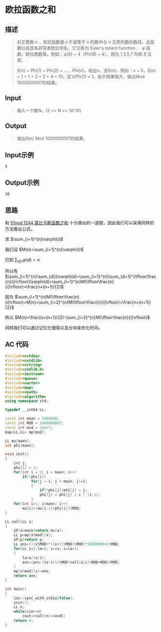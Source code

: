 # 欧拉函数之和

## **描述**

> 对正整数 n ，欧拉函数是小于或等于 n 的数中与 n 互质的数的数目。此函数以其首名研究者欧拉命名，它又称为 Euler's totient function 、 φ 函数、欧拉商数等。例如：φ(8) = 4（Phi(8) = 4），因为 1,3,5,7 均和 8 互质。
>
> S(n) = Phi(1) + Phi(2) + ...... Phi(n)，给出n，求S(n)，例如：n = 5，S(n) = 1 + 1 + 2 + 2 + 4 = 10，定义Phi(1) = 1。由于结果很大，输出Mod 1000000007的结果。



## **Input**

> 输入一个数N。(2 <= N <= 10^10)



## **Output**

> 输出S(n) Mod 1000000007的结果。



## **Input示例**

    5



## **Output示例**

    10



## **思路**

和 [51nod 1244 莫比乌斯函数之和](https://www.dreamwings.cn/51nod1244/4854.html) 十分类似的一道题，因此我们可以采用同样的方法推出公式。

求 $\sum_{i=1}^{n}\varphi(i)$ 

我们设 $M(n)=\sum_{i=1}^{n}\varphi(i)$

已知 $\sum_{d|n}\varphi(d)=n$

所以有 $\sum_{i=1}^{n}\sum_{d|i}\varphi(d)=\sum_{i=1}^{n}\sum_{d=1}^{\lfloor\frac{n}{i}\rfloor}\varphi(d)=\sum_{i=1}^{n}M(\lfloor\frac{n}{i}\rfloor)=\frac{n×(n+1)}{2}$

因为 $\sum_{i=1}^{n}M(\lfloor\frac{n}{i}\rfloor)=M(n)+\sum_{i=2}^{n}M(\lfloor\frac{n}{i}\rfloor)=\frac{n×(n+1)}{2}$

所以 $M(n)=\frac{n×(n+1)}{2}-\sum_{i=2}^{n}M(\lfloor\frac{n}{i}\rfloor)$

同样我们可以通过记忆化搜索以及分块来优化时间。



## **AC 代码**

```cpp
#include<cstdio>
#include<cstdlib>
#include<cstring>
#include<stdlib.h>
#include<iostream>
#include<queue>
#include<vector>
#include<map>
#include<cmath>
#include<algorithm>
using namespace std;

typedef __int64 LL;

const int maxn = 5000000;
const int MOD = 1000000007;
const int mod = 1e5+7;
map<LL,LL> mp[mod];

LL mu[maxn];
int phi[maxn];

void init()
{
    int j;
    phi[1] = 1;
    for(int i = 2; i < maxn; i++)
        if(!phi[i])
            for(j = i; j < maxn; j+=i)
            {
                if(!phi[j])phi[j] = j;
                phi[j] = phi[j] / i * (i-1);
            }
    for(int i=1; i<maxn; i++)
        mu[i]=(mu[i-1]+phi[i])%MOD;
}

LL call(LL x)
{
    if(x<maxn)return mu[x];
    LL p=mp[x%mod][x];
    if(p)return p;
    LL ans=(((x%MOD)*((x+1)%MOD)%MOD)*500000004)%MOD;
    for(LL i=2,la=0; i<=x; i=la+1)
    {
        la=x/(x/i);
        ans=(ans-(la-i+1)%MOD*call(x/i)%MOD+MOD)%MOD;
    }
    mp[x%mod][x]=ans;
    return ans;
}

int main()
{
    ios::sync_with_stdio(false);
    init();
    LL n;
    while(cin>>n)
        cout<<call(n)<<endl;
    return 0;
}
```

